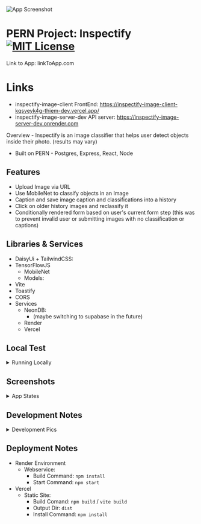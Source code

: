 ![App Screenshot](https://via.placeholder.com/468x300?text=App+Screenshot+Here)

# PERN Project: Inspectify [![MIT License](https://img.shields.io/badge/License-MIT-green.svg)](https://choosealicense.com/licenses/mit/)
Link to App: linkToApp.com 

# Links 
- inspectify-image-client FrontEnd: https://inspectify-image-client-kqsveyk4g-thiem-dev.vercel.app/
- inspectify-image-server-dev API server: https://inspectify-image-server-dev.onrender.com

Overview - Inspectify is an image classifier that helps user detect objects inside their photo. (results may vary)
- Built on PERN - Postgres, Express, React, Node 

## Features
- Upload Image via URL
- Use MobileNet to classify objects in an Image
- Caption and save image caption and classifications into a history
- Click on older history images and reclassify it
- Conditionally rendered form based on user's current form step (this was to prevent invalid user or submitting images with no classification or captions)



## Libraries & Services 
- DaisyUi + TailwindCSS: 
- TensorFlowJS
    - MobileNet
    - Models:
- Vite 
- Toastify
- CORS
- Services
    - NeonDB:
        - (maybe switching to supabase in the future)
    - Render
    - Vercel


## Local Test
<details>
  <summary>Running Locally</summary>

- Clone repo
- App is split into client and server side.
- Setup local postgres db and use migrationSeed.sql files and plug in `.env` variables
    - See .env.template for variables
    - Or import sampleData into history state

### Server Side
- `cd server`
- `npm install`
- `npm run dev-server`



### Client Side
- `cd client`
- `npm install`
- `npm run dev`

</details>


## Screenshots
<details>
    <summary>App States</summary>

![App Screenshot](https://via.placeholder.com/468x300?text=App+Screenshot+Here)
![App Screenshot](https://via.placeholder.com/468x300?text=App+Screenshot+Here)
![App Screenshot](https://via.placeholder.com/468x300?text=App+Screenshot+Here)
</details>


## Development Notes
<details>
    <summary>Development Pics</summary>
    
![App Screenshot](https://via.placeholder.com/468x300?text=App+Screenshot+Here)
![App Screenshot](https://via.placeholder.com/468x300?text=App+Screenshot+Here)
</details>




## Deployment Notes 
- Render Environment
    - Webservice:
        - Build Command: `npm install`
        - Start Command: `npm start`
- Vercel
    - Static Site:
        - Build Comand: `npm build` / `vite build`
        - Output Dir: `dist`
        - Install Command: `npm install`

